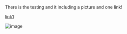 There is the testing and it including a picture and one link!

[link1](https://something.com)

![image](https://encrypted-tbn0.gstatic.com/images?q=tbn:ANd9GcRGuBfuo0Kj4wm34g50Q3aImHMm4ijqUeL-pe5IF18oRysPT2cfQPCmipXzl79_p54YSCI&usqp=CAU)
